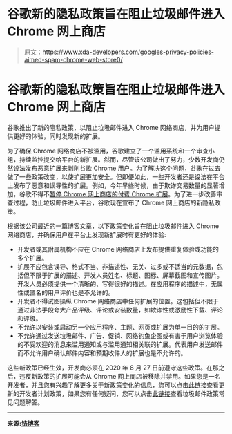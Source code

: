 # 谷歌新的隐私政策旨在阻止垃圾邮件进入 Chrome 网上商店

> 原文：<https://www.xda-developers.com/googles-privacy-policies-aimed-spam-chrome-web-store0/>

# 谷歌新的隐私政策旨在阻止垃圾邮件进入 Chrome 网上商店

谷歌推出了新的隐私政策，以阻止垃圾邮件进入 Chrome 网络商店，并为用户提供更好的体验，同时发现新的扩展。

为了确保 Chrome 网络商店不被滥用，谷歌建立了一个滥用系统和一个审查小组，持续监控提交给平台的新扩展。然而，尽管该公司做出了努力，少数开发商仍然设法发布恶意扩展来剥削谷歌 Chrome 用户。为了解决这个问题，谷歌在过去做了一些政策改变，以使扩展更加安全。但即便如此，一些开发者还是设法在平台上发布了恶意和误导性的扩展。例如，今年早些时候，由于欺诈交易数量的显著增加，谷歌不得不[暂停 Chrome 网上商店的付费 Chrome 扩展](https://www.xda-developers.com/google-suspending-paid-chrome-extensions/)。为了进一步改善审查过程，防止垃圾邮件进入平台，谷歌现在宣布了 Chrome 网上商店的新隐私政策。

根据该公司最近的一篇博客文章，以下政策变化旨在阻止垃圾邮件进入 Chrome 网络商店，并确保用户在平台上发现新扩展时有更好的体验:

*   开发者或其附属机构不应在 Chrome 网络商店上发布提供重复体验或功能的多个扩展。
*   扩展不应包含误导、格式不当、非描述性、无关、过多或不适当的元数据，包括但不限于扩展的描述、开发人员姓名、标题、图标、屏幕截图和宣传图片。开发人员必须提供一个清晰的、写得很好的描述。在应用程序的描述中，无属性或匿名的用户评价也是不允许的。
*   开发者不得试图操纵 Chrome 网络商店中任何扩展的位置。这包括但不限于通过非法手段夸大产品评级、评论或安装数量，如欺诈性或激励性下载、评论和评级。
*   不允许以安装或启动另一个应用程序、主题、网页或扩展为单一目的的扩展。
*   不允许通过发送垃圾邮件、广告、促销、网络钓鱼企图或有害于用户浏览体验的不受欢迎的消息来滥用通知或与滥用通知相关联的扩展。代表用户发送邮件而不允许用户确认邮件内容和预期收件人的扩展也是不允许的。

这些新政策已经生效，开发商必须在 2020 年 8 月 27 日前遵守这些政策。在那之后，违反新政策的扩展可能会从 Chrome 网上商店被移除并禁用。如果您是一名开发者，并且您有兴趣了解更多关于新政策变化的信息，您可以点击[此链接](https://developer.chrome.com/webstore/program_policies#spam)查看更新的开发者计划政策，如果您有任何疑问，您可以点击[此链接](https://developer.chrome.com/webstore/spam-faq)查看垃圾邮件政策常见问题解答。

* * *

**来源:[铬博客](https://blog.chromium.org/2020/04/keeping-spam-off-chrome-web-store.html)**